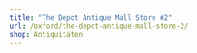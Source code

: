 ```yaml
---
title: "The Depot Antique Mall Store #2"
url: /oxford/the-depot-antique-mall-store-2/
shop: Antiquitäten
---
```

